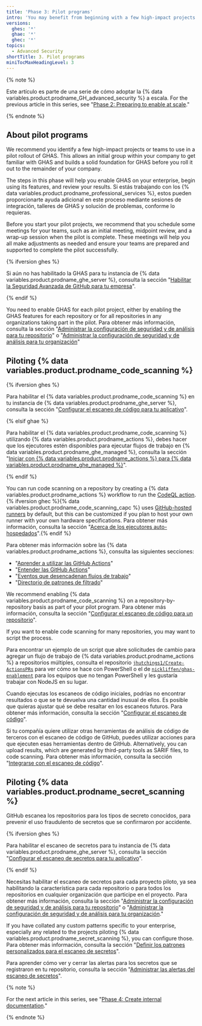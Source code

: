 ```yaml
---
title: 'Phase 3: Pilot programs'
intro: 'You may benefit from beginning with a few high-impact projects and teams with which to pilot an initial rollout. Esto permitirá que un grupo inicial dentro de tu compañía se familiarice con la GHAS, aprenda cómo habilitarla y configurarla y cree bases sólidas en ella antes de implementarla con el resto de tu compañía.'
versions:
  ghes: '*'
  ghae: '*'
  ghec: '*'
topics:
  - Advanced Security
shortTitle: 3. Pilot programs
miniTocMaxHeadingLevel: 3
---
```


{% note %}

Este artículo es parte de una serie de cómo adoptar la {% data variables.product.prodname_GH_advanced_security %} a escala. For the previous article in this series, see "[Phase 2: Preparing to enable at scale](/code-security/adopting-github-advanced-security-at-scale/phase-2-preparing-to-enable-at-scale)."

{% endnote %}

## About pilot programs

We recommend you identify a few high-impact projects or teams to use in a pilot rollout of GHAS. This allows an initial group within your company to get familiar with GHAS and builds a solid foundation for GHAS before you roll it out to the remainder of your company.

The steps in this phase will help you enable GHAS on your enterprise, begin using its features, and review your results. Si estás trabajando con los {% data variables.product.prodname_professional_services %}, estos pueden proporcionarte ayuda adicional en este proceso mediante sesiones de integración, talleres de GHAS y solución de problemas, conforme lo requieras.

Before you start your pilot projects, we recommend that you schedule some meetings for your teams, such as an initial meeting, midpoint review, and a wrap-up session when the pilot is complete. These meetings will help you all make adjustments as needed and ensure your teams are prepared and supported to complete the pilot successfully.

{% ifversion ghes %}

Si aún no has habilitado la GHAS para tu instancia de {% data variables.product.prodname_ghe_server %}, consulta la sección "[Habilitar la Seguridad Avanzada de GitHub para tu empresa](/admin/advanced-security/enabling-github-advanced-security-for-your-enterprise)".

{% endif %}

You need to enable GHAS for each pilot project, either by enabling the GHAS features for each repository or for all repositories in any organizations taking part in the pilot. Para obtener más información, consulta la sección "[Administrar la configuración de seguridad y de análisis para tu repositorio](/repositories/managing-your-repositorys-settings-and-features/enabling-features-for-your-repository/managing-security-and-analysis-settings-for-your-repository)" o "[Administrar la configuración de seguridad y de análisis para tu organización](/organizations/keeping-your-organization-secure/managing-security-and-analysis-settings-for-your-organization)"

## Piloting {% data variables.product.prodname_code_scanning %}

{% ifversion ghes %}

Para habilitar el {% data variables.product.prodname_code_scanning %} en tu instancia de {% data variables.product.prodname_ghe_server %}, consulta la sección "[Configurar el escaneo de código para tu aplicativo](/admin/advanced-security/configuring-code-scanning-for-your-appliance)".

{% elsif ghae %}

Para habilitar el {% data variables.product.prodname_code_scanning %} utilizando {% data variables.product.prodname_actions %}, debes hacer que los ejecutores estén disponibles para ejecutar flujos de trabajo en {% data variables.product.prodname_ghe_managed %}, consulta la sección "[Iniciar con {% data variables.product.prodname_actions %} para {% data variables.product.prodname_ghe_managed %}](/admin/github-actions/getting-started-with-github-actions-for-your-enterprise/getting-started-with-github-actions-for-github-ae)".

{% endif %}

You can run code scanning on a repository by creating a {% data variables.product.prodname_actions %} workflow to run the [CodeQL action](https://github.com/github/codeql-action/). {% ifversion ghec %}{% data variables.product.prodname_code_scanning_capc %} uses [GitHub-hosted runners](/actions/using-github-hosted-runners/about-github-hosted-runners) by default, but this can be customized if you plan to host your own runner with your own hardware specifications. Para obtener más información, consulta la sección "[Acerca de los ejecutores auto-hospedados](/actions/hosting-your-own-runners)".{% endif %}

Para obtener más información sobre las {% data variables.product.prodname_actions %}, consulta las siguientes secciones:
  - "[Aprender a utilizar las GitHub Actions](/actions/learn-github-actions)"
  - "[Entender las GitHub Actions](/actions/learn-github-actions/understanding-github-actions)"
  - "[Eventos que desencadenan flujos de trabajo](/actions/learn-github-actions/events-that-trigger-workflows)"
  - "[Directorio de patrones de filtrado](/actions/learn-github-actions/workflow-syntax-for-github-actions#filter-pattern-cheat-sheet)"

We recommend enabling {% data variables.product.prodname_code_scanning %} on a repository-by-repository basis as part of your pilot program. Para obtener más información, consulta la sección "[Configurar el escaneo de código para un repositorio](/code-security/code-scanning/automatically-scanning-your-code-for-vulnerabilities-and-errors/setting-up-code-scanning-for-a-repository)".

If you want to enable code scanning for many repositories, you may want to script the process.

Para encontrar un ejemplo de un script que abre solicitudes de cambio para agregar un flujo de trabajo de {% data variables.product.prodname_actions %} a repositorios múltiples, consulta el repositorio [`jhutchings1/Create-ActionsPRs`](https://github.com/jhutchings1/Create-ActionsPRs) para ver cómo se hace con PowerShell o el de [`nickliffen/ghas-enablement`](https://github.com/NickLiffen/ghas-enablement) para los equipos que no tengan PowerShell y les gustaría trabajar con NodeJS en su lugar.

Cuando ejecutas los escaneos de código iniciales, podrías no encontrar resultados o que se te devuelva una cantidad inusual de ellos. Es posible que quieras ajustar qué se debe resaltar en los escaneos futuros. Para obtener más información, consulta la sección "[Configurar el escaneo de código](/code-security/code-scanning/automatically-scanning-your-code-for-vulnerabilities-and-errors/configuring-code-scanning)".

Si tu compañía quiere utilizar otras herramientas de análisis de código de terceros con el escaneo de código de GitHub, puedes utilizar acciones para que ejecuten esas herramientas dentro de GitHub. Alternatively, you can upload results, which are generated by third-party tools as SARIF files, to code scanning. Para obtener más información, consulta la sección "[Integrarse con el escaneo de código](/code-security/code-scanning/integrating-with-code-scanning)".

## Piloting {% data variables.product.prodname_secret_scanning %}

GitHub escanea los repositorios para los tipos de secreto conocidos, para prevenir el uso fraudulento de secretos que se confirmaron por accidente.

{% ifversion ghes %}

Para habilitar el escaneo de secretos para tu instancia de {% data variables.product.prodname_ghe_server %}, consulta la sección "[Configurar el escaneo de secretos para tu aplicativo](/admin/advanced-security/configuring-secret-scanning-for-your-appliance)".

{% endif %}

Necesitas habilitar el escaneo de secretos para cada proyecto piloto, ya sea habilitando la característica para cada repositorio o para todos los repositorios en cualquier organización que participe en el proyecto. Para obtener más información, consulta la sección "[Administrar la configuración de seguridad y de análisis para tu repositorio](/repositories/managing-your-repositorys-settings-and-features/enabling-features-for-your-repository/managing-security-and-analysis-settings-for-your-repository)" o "[Administrar la configuración de seguridad y de análisis para tu organización](/organizations/keeping-your-organization-secure/managing-security-and-analysis-settings-for-your-organization)."

If you have collated any custom patterns specific to your enterprise, especially any related to the projects piloting {% data variables.product.prodname_secret_scanning %}, you can configure those. Para obtener más información, consulta la sección "[Definir los patrones personalizados para el escaneo de secretos](/code-security/secret-scanning/defining-custom-patterns-for-secret-scanning)".

Para aprender cómo ver y cerrar las alertas para los secretos que se registraron en tu repositorio, consulta la sección "[Administrar las alertas del escaneo de secretos](/code-security/secret-scanning/managing-alerts-from-secret-scanning)".

{% note %}

For the next article in this series, see "[Phase 4: Create internal documentation](/code-security/adopting-github-advanced-security-at-scale/phase-4-create-internal-documentation)."

{% endnote %}
